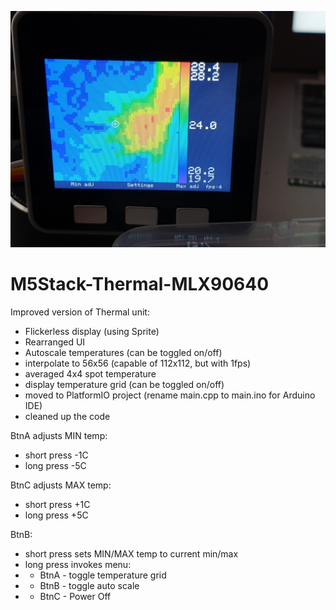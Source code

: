 ![Improved Thermal unit](MLX90640.jpg)

# M5Stack-Thermal-MLX90640
Improved version of Thermal unit:

* Flickerless display (using Sprite)
* Rearranged UI
* Autoscale temperatures (can be toggled on/off)
* interpolate to 56x56 (capable of 112x112, but with 1fps)
* averaged 4x4 spot temperature
* display temperature grid (can be toggled on/off)
* moved to PlatformIO project (rename main.cpp to main.ino for Arduino IDE)
* cleaned up the code

BtnA adjusts MIN temp:
* short press -1C
* long press -5C

BtnC adjusts MAX temp:
* short press +1C
* long press +5C

BtnB:
* short press sets MIN/MAX temp to current min/max
* long press invokes menu:
* * BtnA - toggle temperature grid
* * BtnB - toggle auto scale
* * BtnC - Power Off
